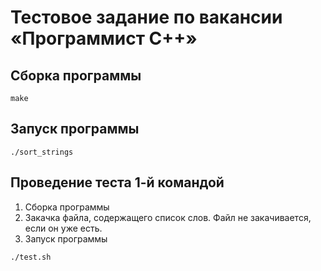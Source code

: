 # Тестовое задание по вакансии &laquo;Программист С++&raquo;

## Сборка программы

```
make
```

## Запуск программы

```
./sort_strings
```

## Проведение теста 1-й командой

1. Сборка программы
2. Закачка файла, содержащего список слов. Файл не закачивается, если он уже есть.
3. Запуск программы

```
./test.sh
```